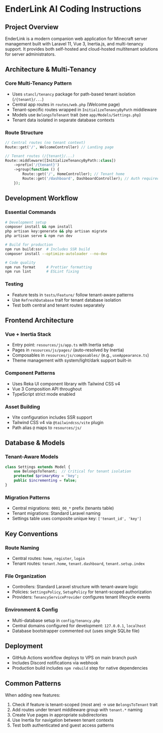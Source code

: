 # EnderLink AI Coding Instructions

## Project Overview
EnderLink is a modern companion web application for Minecraft server management built with Laravel 11, Vue 3, Inertia.js, and multi-tenancy support. It provides both self-hosted and cloud-hosted multitenant solutions for server administrators.

## Architecture & Multi-Tenancy

### Core Multi-Tenancy Pattern
- Uses `stancl/tenancy` package for path-based tenant isolation (`/{tenant}/...`)
- Central app routes in `routes/web.php` (Welcome page)
- Tenant-specific routes wrapped in `InitializeTenancyByPath` middleware
- Models use `BelongsToTenant` trait (see `app/Models/Settings.php`)
- Tenant data isolated in separate database contexts

### Route Structure
```php
// Central routes (no tenant context)
Route::get('/', WelcomeController) // Landing page

// Tenant routes (/{tenant}/...)
Route::middleware([InitializeTenancyByPath::class])
    ->prefix('/{tenant}')
    ->group(function () {
        Route::get('/', HomeController); // Tenant home
        Route::get('/dashboard', DashboardController); // Auth required
    });
```

## Development Workflow

### Essential Commands
```bash
# Development setup
composer install && npm install
php artisan key:generate && php artisan migrate
php artisan serve & npm run dev

# Build for production
npm run build:ssr  # Includes SSR build
composer install --optimize-autoloader --no-dev

# Code quality
npm run format     # Prettier formatting
npm run lint       # ESLint fixing
```

### Testing
- Feature tests in `tests/Feature/` follow tenant-aware patterns
- Use `RefreshDatabase` trait for tenant database isolation
- Test both central and tenant routes separately

## Frontend Architecture

### Vue + Inertia Stack
- Entry point: `resources/js/app.ts` with Inertia setup
- Pages in `resources/js/pages/` (auto-resolved by Inertia)
- Composables in `resources/js/composables/` (e.g., `useAppearance.ts`)
- Theme management with system/light/dark support built-in

### Component Patterns
- Uses Reka UI component library with Tailwind CSS v4
- Vue 3 Composition API throughout
- TypeScript strict mode enabled

### Asset Building
- Vite configuration includes SSR support
- Tailwind CSS v4 via `@tailwindcss/vite` plugin
- Path alias `@` maps to `resources/js/`

## Database & Models

### Tenant-Aware Models
```php
class Settings extends Model {
    use BelongsToTenant;  // Critical for tenant isolation
    protected $primaryKey = 'key';
    public $incrementing = false;
}
```

### Migration Patterns
- Central migrations: `0001_00_*` prefix (tenants table)
- Tenant migrations: Standard Laravel naming
- Settings table uses composite unique key: `['tenant_id', 'key']`

## Key Conventions

### Route Naming
- Central routes: `home`, `register`, `login`
- Tenant routes: `tenant.home`, `tenant.dashboard`, `tenant.setup.index`

### File Organization
- Controllers: Standard Laravel structure with tenant-aware logic
- Policies: `SettingsPolicy`, `SetupPolicy` for tenant-scoped authorization
- Providers: `TenancyServiceProvider` configures tenant lifecycle events

### Environment & Config
- Multi-database setup in `config/tenancy.php`
- Central domains configured for development: `127.0.0.1`, `localhost`
- Database bootstrapper commented out (uses single SQLite file)

## Deployment
- GitHub Actions workflow deploys to VPS on main branch push
- Includes Discord notifications via webhook
- Production build includes `npm rebuild` step for native dependencies

## Common Patterns

When adding new features:
1. Check if feature is tenant-scoped (most are) → use `BelongsToTenant` trait
2. Add routes under tenant middleware group with `tenant.*` naming
3. Create Vue pages in appropriate subdirectories
4. Use Inertia for navigation between tenant contexts
5. Test both authenticated and guest access patterns

